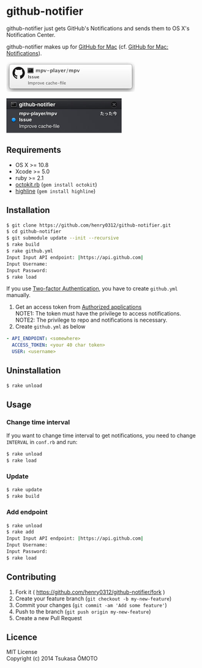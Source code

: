 # github-notifier

github-notifier just gets GitHub's Notifications and sends them to OS X's Notification Center.

github-notifier makes up for [GitHub for Mac](https://mac.github.com/) (cf. [GitHub for Mac: Notifications](https://github.com/blog/1287-github-for-mac-notifications)).

![screenshot01](screenshot01.jpg)

![screenshot02](screenshot02.jpg)

## Requirements

* OS X >= 10.8
* Xcode >= 5.0
* ruby >= 2.1
* [octokit.rb](https://github.com/octokit/octokit.rb) (`gem install octokit`)
* [highline](https://github.com/JEG2/highline) (`gem install highline`)

## Installation

```sh
$ git clone https://github.com/henry0312/github-notifier.git
$ cd github-notifier
$ git submodule update --init --recursive
$ rake build
$ rake github.yml
Input Input API endpoint: |https://api.github.com|
Input Username:
Input Password:
$ rake load
```

If you use [Two-factor Authentication](https://github.com/blog/1614-two-factor-authentication), you have to create `github.yml` manually.

1. Get an access token from [Authorized applications](https://github.com/settings/applications)  
   NOTE1: The token must have the privilege to access notifications.  
   NOTE2: The privilege to repo and notifications is necessary.
2. Create `github.yml` as below

```yaml
- API_ENDPOINT: <somewhere>
  ACCESS_TOKEN: <your 40 char token>
  USER: <username>
```

## Uninstallation

```sh
$ rake unload
```

## Usage

### Change time interval

If you want to change time interval to get notifications, you need to change `INTERVAL` in `conf.rb` and run:

```sh
$ rake unload
$ rake load
```

### Update

```sh
$ rake update
$ rake build
```

### Add endpoint

```sh
$ rake unload
$ rake add
Input Input API endpoint: |https://api.github.com|
Input Username:
Input Password:
$ rake load
```

## Contributing

1. Fork it ( https://github.com/henry0312/github-notifier/fork )
2. Create your feature branch (`git checkout -b my-new-feature`)
3. Commit your changes (`git commit -am 'Add some feature'`)
4. Push to the branch (`git push origin my-new-feature`)
5. Create a new Pull Request

## Licence

MIT License  
Copyright (c) 2014 Tsukasa ŌMOTO
